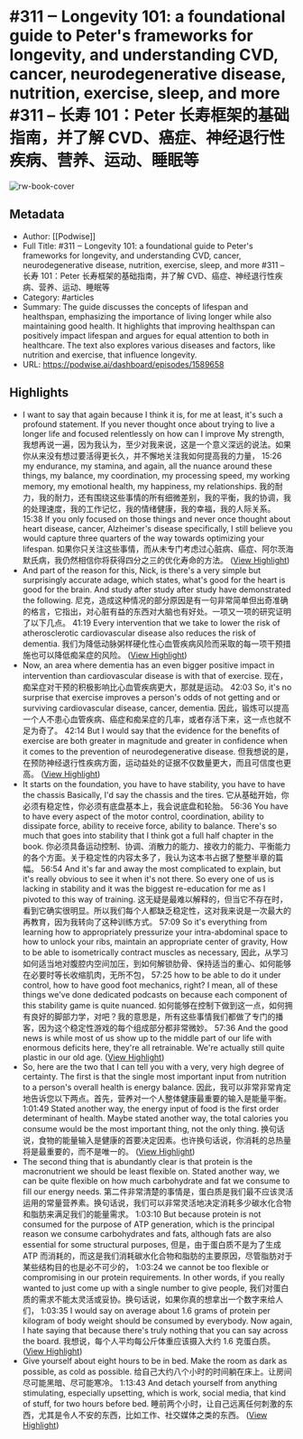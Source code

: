 # #311 ‒ Longevity 101: a foundational guide to Peter's frameworks for longevity, and understanding CVD, cancer, neurodegenerative disease, nutrition, exercise, sleep, and more #311 – 长寿 101：Peter 长寿框架的基础指南，并了解 CVD、癌症、神经退行性疾病、营养、运动、睡眠等

![rw-book-cover](https://readwise-assets.s3.amazonaws.com/media/uploaded_book_covers/profile_101759/card_piBNWLl)

## Metadata
- Author: [[Podwise]]
- Full Title: #311 ‒ Longevity 101: a foundational guide to Peter's frameworks for longevity, and understanding CVD, cancer, neurodegenerative disease, nutrition, exercise, sleep, and more #311 – 长寿 101：Peter 长寿框架的基础指南，并了解 CVD、癌症、神经退行性疾病、营养、运动、睡眠等
- Category: #articles
- Summary: The guide discusses the concepts of lifespan and healthspan, emphasizing the importance of living longer while also maintaining good health. It highlights that improving healthspan can positively impact lifespan and argues for equal attention to both in healthcare. The text also explores various diseases and factors, like nutrition and exercise, that influence longevity.
- URL: https://podwise.ai/dashboard/episodes/1589658

## Highlights
- I want to say that again because I think it is, for me at least, it's such a profound statement. If you never thought once about trying to live a longer life and focused relentlessly on how can I improve My strength, 
  我想再说一遍，因为我认为，至少对我来说，这是一个意义深远的说法。如果你从来没有想过要活得更长久，并不懈地关注我如何提高我的力量，
  15:26
  my endurance, my stamina, and again, all the nuance around these things, my balance, my coordination, my processing speed, my working memory, my emotional health, my happiness, my relationships. 
  我的耐力，我的耐力，还有围绕这些事情的所有细微差别，我的平衡，我的协调，我的处理速度，我的工作记忆，我的情绪健康，我的幸福，我的人际关系。
  15:38
  If you only focused on those things and never once thought about heart disease, cancer, Alzheimer's disease specifically, I still believe you would capture three quarters of the way towards optimizing your lifespan. 
  如果你只关注这些事情，而从未专门考虑过心脏病、癌症、阿尔茨海默氏病，我仍然相信你将获得四分之三的优化寿命的方法。 ([View Highlight](https://read.readwise.io/read/01j4k70z4dnd2g2q0xtnhmdtjc))
- And part of the reason for this, Nick, is there's a very simple but surprisingly accurate adage, which states, what's good for the heart is good for the brain. And study after study after study have demonstrated the following. 
  尼克，造成这种情况的部分原因是有一句非常简单但出奇准确的格言，它指出，对心脏有益的东西对大脑也有好处。一项又一项的研究证明了以下几点。
  41:19
  Every intervention that we take to lower the risk of atherosclerotic cardiovascular disease also reduces the risk of dementia. 
  我们为降低动脉粥样硬化性心血管疾病风险而采取的每一项干预措施也可以降低痴呆症的风险。 ([View Highlight](https://read.readwise.io/read/01j4k797kfx6m77trvc5hs618v))
- Now, an area where dementia has an even bigger positive impact in intervention than cardiovascular disease is with that of exercise. 
  现在，痴呆症对干预的积极影响比心血管疾病更大，那就是运动。
  42:03
  So, it's no surprise that exercise improves a person's odds of not getting and or surviving cardiovascular disease, cancer, dementia. 
  因此，锻炼可以提高一个人不患心血管疾病、癌症和痴呆症的几率，或者存活下来，这一点也就不足为奇了。
  42:14
  But I would say that the evidence for the benefits of exercise are both greater in magnitude and greater in confidence when it comes to the prevention of neurodegenerative disease. 
  但我想说的是，在预防神经退行性疾病方面，运动益处的证据不仅数量更大，而且可信度也更高。 ([View Highlight](https://read.readwise.io/read/01j4k7a9xrarwxdk9p8q2ws3mx))
- It starts on the foundation, you have to have stability, you have to have the chassis Basically, I'd say the chassis and the tires. 
  它从基础开始，你必须有稳定性，你必须有底盘基本上，我会说底盘和轮胎。
  56:36
  You have to have every aspect of the motor control, coordination, ability to dissipate force, ability to receive force, ability to balance. There's so much that goes into stability that I think got a full half chapter in the book. 
  你必须具备运动控制、协调、消散力的能力、接收力的能力、平衡能力的各个方面。关于稳定性的内容太多了，我认为这本书占据了整整半章的篇幅。
  56:54
  And it's far and away the most complicated to explain, but it's really obvious to see it when it's not there. So every one of us is lacking in stability and it was the biggest re-education for me as I pivoted to this way of training. 
  这无疑是最难以解释的，但当它不存在时，看到它确实很明显。所以我们每个人都缺乏稳定性，这对我来说是一次最大的再教育，因为我转向了这种训练方式。
  57:09
  So it's everything from learning how to appropriately pressurize your intra-abdominal space to how to unlock your ribs, maintain an appropriate center of gravity, How to be able to isometrically contract muscles as necessary, 
  因此，从学习如何适当地对腹腔内空间加压，到如何解锁肋骨、保持适当的重心、如何能够在必要时等长收缩肌肉，无所不包，
  57:25
  how to be able to do it under control, how to have good foot mechanics, right? I mean, all of these things we've done dedicated podcasts on because each component of this stability game is quite nuanced. 
  如何能够在控制下做到这一点，如何拥有良好的脚部力学，对吧？我的意思是，所有这些事情我们都做了专门的播客，因为这个稳定性游戏的每个组成部分都非常微妙。
  57:36
  And the good news is while most of us show up to the middle part of our life with enormous deficits here, they're all retrainable. We're actually still quite plastic in our old age. ([View Highlight](https://read.readwise.io/read/01j4k7vbw55kjgxm8drfv52dq6))
- So, here are the two that I can tell you with a very, very high degree of certainty. The first is that the single most important input from nutrition to a person's overall health is energy balance. 
  因此，我可以非常非常肯定地告诉您以下两点。首先，营养对一个人整体健康最重要的输入是能量平衡。
  1:01:49
  Stated another way, the energy input of food is the first order determinant of health. Maybe stated another way, the total calories you consume would be the most important thing, not the only thing. 
  换句话说，食物的能量输入是健康的首要决定因素。也许换句话说，你消耗的总热量将是最重要的，而不是唯一的。 ([View Highlight](https://read.readwise.io/read/01j4k82q3ffkzd6xfx9snpemjm))
- The second thing that is abundantly clear is that protein is the macronutrient we should be least flexible on. Stated another way, we can be quite flexible on how much carbohydrate and fat we consume to fill our energy needs. 
  第二件非常清楚的事情是，蛋白质是我们最不应该灵活运用的常量营养素。换句话说，我们可以非常灵活地决定消耗多少碳水化合物和脂肪来满足我们的能量需求。
  1:03:10
  But because protein is not consumed for the purpose of ATP generation, which is the principal reason we consume carbohydrates and fats, although fats are also essential for some structural purposes, 
  但是，由于蛋白质不是为了生成 ATP 而消耗的，而这是我们消耗碳水化合物和脂肪的主要原因，尽管脂肪对于某些结构目的也是必不可少的，
  1:03:24
  we cannot be too flexible or compromising in our protein requirements. In other words, if you really wanted to just come up with a single number to give people, 
  我们对蛋白质的需求不能太灵活或妥协。换句话说，如果你真的想拿出一个数字来给人们，
  1:03:35
  I would say on average about 1.6 grams of protein per kilogram of body weight should be consumed by everybody. Now again, I hate saying that because there's truly nothing that you can say across the board. 
  我想说，每个人平均每公斤体重应该摄入大约 1.6 克蛋白质。 ([View Highlight](https://read.readwise.io/read/01j4k84g3hj9dk1m9j34kk65mn))
- Give yourself about eight hours to be in bed. Make the room as dark as possible, as cold as possible. 
  给自己大约八个小时的时间躺在床上。让房间尽可能黑暗、尽可能寒冷。
  1:13:43
  And detach yourself from anything stimulating, especially upsetting, which is work, social media, that kind of stuff, for two hours before bed. 
  睡前两个小时，让自己远离任何刺激的东西，尤其是令人不安的东西，比如工作、社交媒体之类的东西。 ([View Highlight](https://read.readwise.io/read/01j4k87cksfz1cbqpba048tq84))
